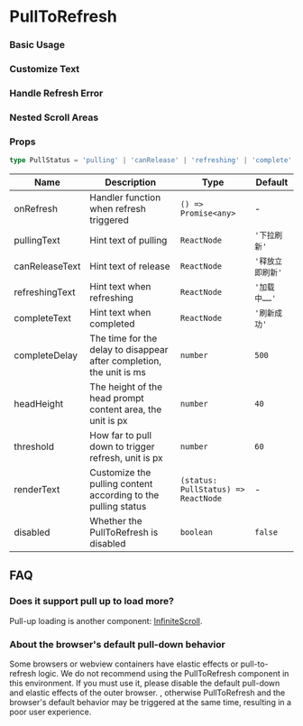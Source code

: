 # PullToRefresh

### Basic Usage

<code src="./demos/demo1.tsx"></code>

### Customize Text

<code src="./demos/demo2.tsx"></code>

### Handle Refresh Error

<code src="./demos/demo3.tsx"></code>

### Nested Scroll Areas

<code src="./demos/demo-nested.tsx"></code>

### Props

```ts | pure
type PullStatus = 'pulling' | 'canRelease' | 'refreshing' | 'complete'
```

| Name           | Description                                                          | Type                                | Default          |
| -------------- | -------------------------------------------------------------------- | ----------------------------------- | ---------------- |
| onRefresh      | Handler function when refresh triggered                              | `() => Promise<any>`                | -                |
| pullingText    | Hint text of pulling                                                 | `ReactNode`                         | `'下拉刷新'`     |
| canReleaseText | Hint text of release                                                 | `ReactNode`                         | `'释放立即刷新'` |
| refreshingText | Hint text when refreshing                                            | `ReactNode`                         | `'加载中……'`     |
| completeText   | Hint text when completed                                             | `ReactNode`                         | `'刷新成功'`     |
| completeDelay  | The time for the delay to disappear after completion, the unit is ms | `number`                            | `500`            |
| headHeight     | The height of the head prompt content area, the unit is px           | `number`                            | `40`             |
| threshold      | How far to pull down to trigger refresh, unit is px                  | `number`                            | `60`             |
| renderText     | Customize the pulling content according to the pulling status        | `(status: PullStatus) => ReactNode` | -                |
| disabled       | Whether the PullToRefresh is disabled                                | `boolean`                           | `false`          |

## FAQ

### Does it support pull up to load more?

Pull-up loading is another component: [InfiniteScroll](./infinite-scroll).

### About the browser's default pull-down behavior

Some browsers or webview containers have elastic effects or pull-to-refresh logic. We do not recommend using the PullToRefresh component in this environment. If you must use it, please disable the default pull-down and elastic effects of the outer browser. , otherwise PullToRefresh and the browser's default behavior may be triggered at the same time, resulting in a poor user experience.
